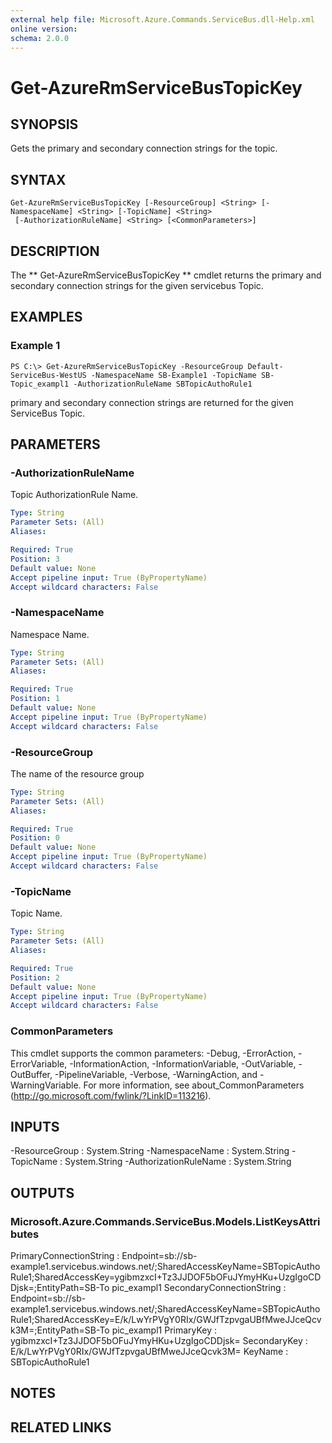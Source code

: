 ```yaml
---
external help file: Microsoft.Azure.Commands.ServiceBus.dll-Help.xml
online version: 
schema: 2.0.0
---
```


# Get-AzureRmServiceBusTopicKey

## SYNOPSIS
Gets the primary and secondary connection strings for the topic.

## SYNTAX

```
Get-AzureRmServiceBusTopicKey [-ResourceGroup] <String> [-NamespaceName] <String> [-TopicName] <String>
 [-AuthorizationRuleName] <String> [<CommonParameters>]
```

## DESCRIPTION
The ** Get-AzureRmServiceBusTopicKey ** cmdlet returns the primary and secondary connection strings for the given servicebus Topic.

## EXAMPLES

### Example 1
```
PS C:\> Get-AzureRmServiceBusTopicKey -ResourceGroup Default-ServiceBus-WestUS -NamespaceName SB-Example1 -TopicName SB-Topic_exampl1 -AuthorizationRuleName SBTopicAuthoRule1
```

primary and secondary connection strings are returned for the given ServiceBus Topic.

## PARAMETERS

### -AuthorizationRuleName
Topic AuthorizationRule Name.

```yaml
Type: String
Parameter Sets: (All)
Aliases: 

Required: True
Position: 3
Default value: None
Accept pipeline input: True (ByPropertyName)
Accept wildcard characters: False
```

### -NamespaceName
Namespace Name.

```yaml
Type: String
Parameter Sets: (All)
Aliases: 

Required: True
Position: 1
Default value: None
Accept pipeline input: True (ByPropertyName)
Accept wildcard characters: False
```

### -ResourceGroup
The name of the resource group

```yaml
Type: String
Parameter Sets: (All)
Aliases: 

Required: True
Position: 0
Default value: None
Accept pipeline input: True (ByPropertyName)
Accept wildcard characters: False
```

### -TopicName
Topic Name.

```yaml
Type: String
Parameter Sets: (All)
Aliases: 

Required: True
Position: 2
Default value: None
Accept pipeline input: True (ByPropertyName)
Accept wildcard characters: False
```

### CommonParameters
This cmdlet supports the common parameters: -Debug, -ErrorAction, -ErrorVariable, -InformationAction, -InformationVariable, -OutVariable, -OutBuffer, -PipelineVariable, -Verbose, -WarningAction, and -WarningVariable. For more information, see about_CommonParameters (http://go.microsoft.com/fwlink/?LinkID=113216).

## INPUTS

-ResourceGroup : System.String
-NamespaceName : System.String
-TopicName : System.String
-AuthorizationRuleName : System.String

## OUTPUTS

### Microsoft.Azure.Commands.ServiceBus.Models.ListKeysAttributes
PrimaryConnectionString   : Endpoint=sb://sb-example1.servicebus.windows.net/;SharedAccessKeyName=SBTopicAuthoRule1;SharedAccessKey=ygibmzxcI+Tz3JJDOF5bOFuJYmyHKu+UzgIgoCDDjsk=;EntityPath=SB-To
                            pic_exampl1
SecondaryConnectionString : Endpoint=sb://sb-example1.servicebus.windows.net/;SharedAccessKeyName=SBTopicAuthoRule1;SharedAccessKey=E/k/LwYrPVgY0RIx/GWJfTzpvgaUBfMweJJceQcvk3M=;EntityPath=SB-To
                            pic_exampl1
PrimaryKey                : ygibmzxcI+Tz3JJDOF5bOFuJYmyHKu+UzgIgoCDDjsk=
SecondaryKey              : E/k/LwYrPVgY0RIx/GWJfTzpvgaUBfMweJJceQcvk3M=
KeyName                   : SBTopicAuthoRule1

## NOTES

## RELATED LINKS

